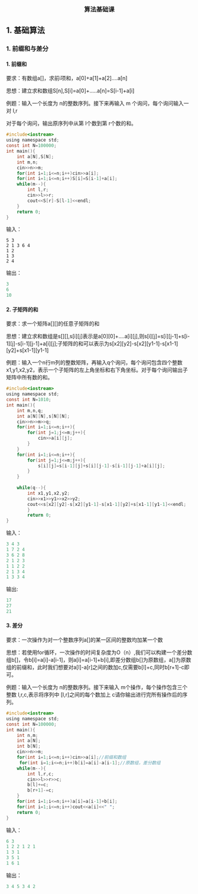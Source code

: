 <h3 align="center">算法基础课</h3>

## 1. 基础算法
### 1. 前缀和与差分
#### 1. 前缀和

要求：有数组a[]，求前i项和，a[0]+a[1]+a[2]....a[n]

思想：建立求和数组S[n],S[i]=a[0]+.....a[n]=S[i-1]+a[i]

例题：输入一个长度为 n的整数序列。接下来再输入 m 个询问，每个询问输入一对 l,r

对于每个询问，输出原序列中从第 l个数到第 r个数的和。
~~~c
#include<iostream>
using namespace std;
const int N=100000;
int main(){
    int a[N],S[N];
    int m,n;
    cin>>n>>m;
    for(int i=1;i<=n;i++)cin>>a[i];
    for(int i=1;i<=n;i++)S[i]=S[i-1]+a[i];
    while(m--){
        int l,r;
        cin>>l>>r;
        cout<<S[r]-S[l-1]<<endl;
    }
    return 0;
}
~~~
输入：
~~~
5 3
2 1 3 6 4
1 2
1 3
2 4
~~~               
输出：
~~~c
3
6        
10
~~~

#### 2. 子矩阵的和
要求：求一个矩阵a[][]的任意子矩阵的和

思想：建立求和数组是s[][],s[i][j]表示是a[0][0]+....a[i][j],则s[i][j]=s[i][j-1]+s[i-1][j]-s[i-1][j-1]+a[i][j];子矩阵的和可以表示为s[x2][y2]-s[x2][y1-1]-s[x1-1][y2]+s[x1-1][y1-1]

例题：输入一个n行m列的整数矩阵，再输入q个询问，每个询问包含四个整数 x1,y1,x2,y2，表示一个子矩阵的左上角坐标和右下角坐标。对于每个询问输出子矩阵中所有数的和。
~~~c
#include<iostream>
using namespace std;
const int N=1010;
int main(){
    int m,n,q;
    int a[N][N],s[N][N];
    cin>>n>>m>>q;
    for(int i=1;i<=n;i++){
        for(int j=1;j<=m;j++){
            cin>>a[i][j];
        }
    }
    for(int i=1;i<=n;i++){
        for(int j=1;j<=m;j++){
            s[i][j]=s[i-1][j]+s[i][j-1]-s[i-1][j-1]+a[i][j];
        }
    }
    
    while(q--){
        int x1,y1,x2,y2;
        cin>>x1>>y1>>x2>>y2;
        cout<<s[x2][y2]-s[x2][y1-1]-s[x1-1][y2]+s[x1-1][y1-1]<<endl;
        }
        return 0;
}
~~~
输入：
~~~c
3 4 3
1 7 2 4
3 6 2 8
2 1 2 3
1 1 2 2
2 1 3 4
1 3 3 4
~~~
输出:
~~~c
17
27
21
~~~

#### 3. 差分
要求：一次操作为对一个整数序列a[]的某一区间的整数均加某一个数

思想：若使用for循环，一次操作的时间复杂度为O（n）,我们可以构建一个差分数组b[]，令b[i]=a[i]-a[i-1]，则a[i]=a[i-1]+b[i],即差分数组b[]为原数组，a[]为原数组的前缀和，此时我们想要对a[l]-a[r]之间的数加c,仅需要b[l]+c,同时b[r+1]-c即可。    

例题：输入一个长度为 n的整数序列。接下来输入 m个操作，每个操作包含三个整数 l,r,c,表示将序列中 [l,r]之间的每个数加上 c请你输出进行完所有操作后的序列。
~~~c
#include<iostream>
using namespace std;
const int N=100000;
int main(){
    int n,m;
    int a[N];
    int b[N];
    cin>>n>>m;
    for(int i=1;i<=n;i++)cin>>a[i];//前缀和数组
     for(int i=1;i<=n;i++)b[i]=a[i]-a[i-1];//原数组，差分数组
    while(m--){
        int l,r,c;
        cin>>l>>r>>c;
        b[l]+=c;
        b[r+1]-=c;
    }
    for(int i=1;i<=n;i++)a[i]=a[i-1]+b[i];
    for(int i=1;i<=n;i++)cout<<a[i]<<" ";
    return 0;
}
~~~
输入：
~~~c
6 3
1 2 2 1 2 1
1 3 1
3 5 1
1 6 1
~~~
输出：
~~~c
3 4 5 3 4 2
~~~

